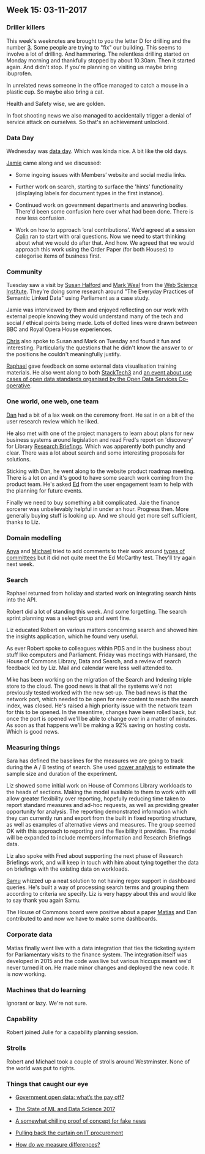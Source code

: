 ## Week 15: 03-11-2017

### Driller killers

This week's weeknotes are brought to you the letter D for drilling and the number [3](https://www.youtube.com/watch?v=dLBx3g8cowY). Some people are trying to "fix" our building. This seems to involve a lot of drilling. And hammering. The relentless drilling started on Monday morning and thankfully stopped by about 10.30am. Then it started again. And didn't stop. If you're planning on visiting us maybe bring ibuprofen.

In unrelated news someone in the office managed to catch a mouse in a plastic cup. So maybe also bring a cat.

Health and Safety wise, we are golden.

In foot shooting news we also managed to accidentally trigger a denial of service attack on ourselves. So that's an achievement unlocked.

### Data Day

Wednesday was [data day](https://twitter.com/dasbarrett/status/925781371712430081). Which was kinda nice. A bit like the old days.

[Jamie](https://twitter.com/oddtype) came along and we discussed:

* Some ingoing issues with Members’ website and social media links.

* Further work on search, starting to surface the 'hints' functionality (displaying labels for document types in the first instance).

* Continued work on government departments and answering bodies. There'd been some confusion here over what had been done. There is now less confusion.

* Work on how to approach ‘oral contributions’. We'd agreed at a session [Colin](https://twitter.com/colinpattinson) ran to start with oral questions. Now we need to start thinking about what we would do after that. And how. We agreed that we would approach this work using the Order Paper (for both Houses) to categorise items of business first.

### Community

Tuesday saw a visit by [Susan Halford](https://www.southampton.ac.uk/socsci/about/staff/sjh3.page) and [Mark Weal](http://www.ecs.soton.ac.uk/people/mjw) from the [Web Science Institute](https://www.southampton.ac.uk/wsi/index.page). They're doing some research around "The Everyday Practices of Semantic Linked Data" using Parliament as a case study.

Jamie was interviewed by them and enjoyed reflecting on our work with external people knowing they would understand many of the tech and social / ethical points being made. Lots of dotted lines were drawn between BBC and Royal Opera House experiences.

[Chris](https://twitter.com/chrisalcockdev) also spoke to Susan and Mark on Tuesday and found it fun and interesting. Particularly the questions that he didn't know the answer to or the positions he couldn't meaningfully justify.

[Raphael](https://twitter.com/raphaelleung) gave feedback on some external data visualisation training materials. He also went along to both [StackTech3](https://gdstechnology.blog.gov.uk/2017/09/18/come-and-join-us-at-stacktech-3-in-october/) and [an event about use cases of open data standards organised by the Open Data Services Co-operative](https://www.eventbrite.co.uk/e/data-standards-for-social-impact-tickets-38779898721#).

### One world, one web, one team

[Dan](https://twitter.com/dasbarrett) had a bit of a lax week on the ceremony front. He sat in on a bit of the user research review which he liked.

He also met with one of the project managers to learn about plans for new business systems around legislation and read Fred's report on 'discovery' for Library [Research Briefings](https://researchbriefings.parliament.uk/). Which was apparently both punchy and clear. There was a lot about search and some interesting proposals for solutions. 

Sticking with Dan, he went along to the website product roadmap meeting. There is a lot on and it's good to have some search work coming from the product team. He's asked [Ed](https://twitter.com/zolacolor) from the user engagement team to help with the planning for future events.

Finally we need to buy something a bit complicated. Jaie the finance sorcerer was unbelievably helpful in under an hour. Progress then. More generally buying stuff is looking up. And we should get more self sufficient, thanks to Liz. 

### Domain modelling

[Anya](https://twitter.com/bitten_) and [Michael](https://twitter.com/fantasticlife) tried to add comments to their work around [types of committees](https://ukparliament.github.io/ontologies/formal-body/formal-body-ontology.html) but it did not quite meet the Ed McCarthy test. They'll try again next week.

### Search

Raphael returned from holiday and started work on integrating search hints into the API. 

Robert did a lot of standing this week. And some forgetting. The search sprint planning was a select group and went fine.

Liz educated Robert on various matters concerning search and showed him the insights application, which he found very useful.

As ever Robert spoke to colleagues within PDS and in the business about stuff like computers and Parliament. Friday was meetings with Hansard, the House of Commons Library, Data and Search, and a review of search feedback led by Liz. Mail and calendar were less well attended to.

Mike has been working on the migration of the Search and Indexing triple store to the cloud. The good news is that all the systems we'd not previously tested worked with the new set-up. The bad news is that the network port, which needed to be open for new content to reach the search index, was closed. He's raised a high priority issue with the network team for this to be opened. In the meantime, changes have been rolled back, but once the port is opened we'll be able to change over in a matter of minutes. As soon as that happens we'll be making a 92% saving on hosting costs. Which is good news.

### Measuring things

Sara has defined the baselines for the measures we are going to track during the A / B testing of search. She used [power analysis](https://www.statmethods.net/stats/power.html) to estimate the sample size and duration of the experiment.

Liz showed some initial work on House of Commons Library workloads to the heads of sections. Making the model available to them to work with will allow greater flexibility over reporting, hopefully reducing time taken to report standard measures and ad-hoc requests, as well as providing greater opportunity for analysis. The reporting demonstrated information which they can currently run and export from the built in fixed reporting structure, as well as examples of alternative views and measures. The group seemed OK with this approach to reporting and the flexibility it provides. The model will be expanded to include members information and Research Briefings data.

Liz also spoke with Fred about supporting the next phase of Research Briefings work, and will keep in touch with him about tying together the data on briefings with the existing data on workloads.

[Samu](https://twitter.com/langsamu) whizzed up a neat solution to not having regex support in dashboard queries. He's built a way of processing search terms and grouping them according to criteria we specify. Liz is very happy about this and would like to say thank you again Samu.

The House of Commons board were positive about a paper [Matias](https://twitter.com/matiasgermanico) and Dan contributed to and now we have to make some dashboards.

### Corporate data

Matias finally went live with a data integration that ties the ticketing system for Parliamentary visits to the finance system. The integration itself was developed in 2015 and the code was live but various hiccups meant we'd never turned it on. He made minor changes and deployed the new code. It is now working.

### Machines that do learning

Ignorant or lazy. We're not sure.

### Capability

Robert joined Julie for a capability planning session.

### Strolls

Robert and Michael took a couple of strolls around Westminster. None of the world was put to rights.

### Things that caught our eye

* [Government open data: what’s the pay off?](https://medium.swirrl.com/government-open-data-whats-the-pay-off-ef6ab87025cc)

* [The State of ML and Data Science 2017](https://www.kaggle.com/surveys/2017)

* [A somewhat chilling proof of concept for fake news](https://www.youtube.com/watch?v=u1fxu5RrM4w)

* [Pulling back the curtain on IT procurement](https://18f.gsa.gov/2017/10/11/pulling-back-the-curtain-on-it-procurement/)

* [How do we measure differences?](https://juliasilge.shinyapps.io/power-app/)